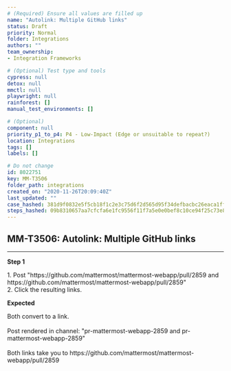 ```yaml
---
# (Required) Ensure all values are filled up
name: "Autolink: Multiple GitHub links"
status: Draft
priority: Normal
folder: Integrations
authors: ""
team_ownership: 
- Integration Frameworks

# (Optional) Test type and tools
cypress: null
detox: null
mmctl: null
playwright: null
rainforest: []
manual_test_environments: []

# (Optional)
component: null
priority_p1_to_p4: P4 - Low-Impact (Edge or unsuitable to repeat?)
location: Integrations
tags: []
labels: []

# Do not change
id: 8022751
key: MM-T3506
folder_path: integrations
created_on: "2020-11-26T20:09:40Z"
last_updated: ""
case_hashed: 381d9f0832e5f5cb18f1c2e3c75d6f2d565d95f34defbacbc26eaca1fff1473ea911a2d0b68712bc75a14e5bc68864e8
steps_hashed: 09b8310657aa7cfcfa6e1fc9556f11f7a5e0e0bef8c10ce94f25c73e83b42356cd22f97ab3e686d0f4aa0264ff3e5107
---
```


## MM-T3506: Autolink: Multiple GitHub links

---

**Step 1**

1\. Post "https\://github.com/mattermost/mattermost-webapp/pull/2859 and https\://github.com/mattermost/mattermost-webapp/pull/2859"\
2\. Click the resulting links.

**Expected**

Both convert to a link.\
\
Post rendered in channel: "pr-mattermost-webapp-2859 and pr-mattermost-webapp-2859"\
\
Both links take you to https\://github.com/mattermost/mattermost-webapp/pull/2859
